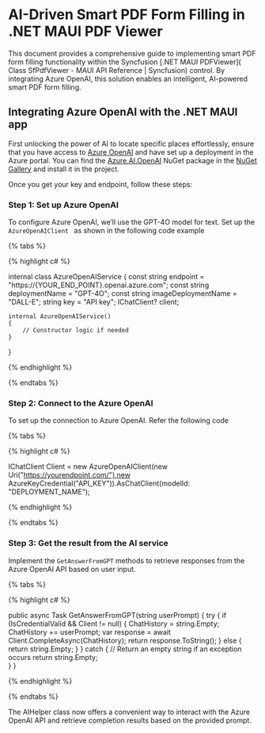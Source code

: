 # AI-Driven Smart PDF Form Filling in .NET MAUI PDF Viewer

This document provides a comprehensive guide to implementing smart PDF form filling functionality within the Syncfusion [.NET MAUI PDFViewer]( Class SfPdfViewer - MAUI API Reference | Syncfusion) control. By integrating Azure OpenAI, this solution enables an intelligent, AI-powered smart PDF form filling. 

## Integrating Azure OpenAI with the .NET MAUI app

First unlocking the power of AI to locate specific places effortlessly, ensure that you have access to [Azure OpenAI](https://azure.microsoft.com/en-in/products/ai-services/openai-service) and have set up a deployment in the Azure portal. You can find the [Azure.AI.OpenAI](https://www.nuget.org/packages/Azure.AI.OpenAI/1.0.0-beta.12) NuGet package in the [NuGet Gallery](https://www.nuget.org/) and install it in the project.

Once you get your key and endpoint, follow these steps:

### Step 1: Set up Azure OpenAI

To configure Azure OpenAI, we’ll use the GPT-4O model for text. Set up the `AzureOpenAIClient ` as shown in the following code example

{% tabs %}

{% highlight c# %}

internal class AzureOpenAIService
{
    const string endpoint = "https://{YOUR_END_POINT}.openai.azure.com";
    const string deploymentName = "GPT-4O";
    const string imageDeploymentName = "DALL-E";
    string key = "API key";
   IChatClient? client;

    internal AzureOpenAIService()
    {
        // Constructor logic if needed
    }
}

{% endhighlight %}

{% endtabs %}

### Step 2: Connect to the Azure OpenAI

To set up the connection to Azure OpenAI. Refer the following code

{% tabs %}

{% highlight c# %}

IChatClient Client = new AzureOpenAIClient(new Uri("https://yourendpoint.com/"),new AzureKeyCredential("API_KEY")).AsChatClient(modelId: "DEPLOYMENT_NAME");

{% endhighlight %}

{% endtabs %}

### Step 3: Get the result from the AI service

Implement the ` GetAnswerFromGPT ` methods to retrieve responses from the Azure OpenAI API based on user input.

{% tabs %}

{% highlight c# %}

public async Task GetAnswerFromGPT(string userPrompt)
{
    try
    {
        if (IsCredentialValid && Client != null)
        {
            ChatHistory = string.Empty;
            ChatHistory += userPrompt;
            var response = await Client.CompleteAsync(ChatHistory);
            return response.ToString();
        }
        else
        {
            return string.Empty;
        }
    }
    catch
    {
        // Return an empty string if an exception occurs
        return string.Empty;   
     }
}


{% endhighlight %}

{% endtabs %}

The AIHelper class now offers a convenient way to interact with the Azure OpenAI API and retrieve completion results based on the provided prompt.